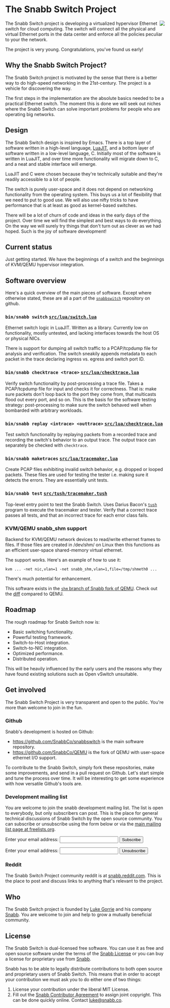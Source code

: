 
# The Snabb Switch Project

<a href="http://www.snabb.co"><img align="right"
src="http://www.snabb.co/snabb-tiger-medium.png"/></a> The Snabb
Switch project is developing a virtualized hypervisor Ethernet switch
for cloud computing. The switch will connect all the physical and
virtual Ethernet ports in the data center and enforce all the policies
peculiar to your the network.

The project is very young. Congratulations, you've found us early!

## Why the Snabb Switch Project?

The Snabb Switch project is motivated by the sense that there is a
better way to do high-speed networking in the 21st-century. The
project is a vehicle for discovering the way.

The first steps in the implementation are the absolute basics needed
to be a practical Ethernet switch. The moment this is done we will
seek out niches where the Snabb Switch can solve important problems
for people who are operating big networks.

## Design

The Snabb Switch design is inspired by Emacs. There is a top layer of
software written in a high-level language,
[LuaJIT](http://luajit.org/), and a bottom layer of software written
in a low-level language, C. Initially most of the software is written
in LuaJIT, and over time more functionality will migrate down to C,
and a neat and stable interface will emerge.

LuaJIT and C were chosen because they're technically suitable and
they're readily accessible to a lot of people.

The switch is purely user-space and it does not depend on networking
functionality from the operating system. This buys us a lot of
flexibility that we need to put to good use. We will also use nifty
tricks to have performance that is at least as good as kernel-based
switches.

There will be a lot of churn of code and ideas in the early days of
the project. Over time we will find the simplest and best ways to do
everything. On the way we will surely try things that don't turn out
as clever as we had hoped. Such is the joy of software development!

## Current status

Just getting started. We have the beginnings of a switch and the
beginnings of KVM/QEMU hypervisor integration.

## Software overview

Here's a quick overview of the main pieces of software. Except where
otherwise stated, these are all a part of the
[`snabbswitch`](https://github.com/SnabbCo/snabbswitch) repository on
github.

### `bin/snabb switch` [`src/lua/switch.lua`](https://github.com/SnabbCo/snabbswitch/blob/master/src/lua/switch.lua)

Ethernet switch logic in LuaJIT. Written as a library. Currently low
on functionality, mostly untested, and lacking interfaces towards the
host OS or physical NICs.

There is support for dumping all switch traffic to a PCAP/tcpdump file
for analysis and verification. The switch sneakily appends metadata to
each packet in the trace declaring ingress vs. egress and switch port
ID.

### `bin/snabb checktrace <trace>` [`src/lua/checktrace.lua`](https://github.com/SnabbCo/snabbswitch/blob/master/src/lua/checktrace.lua)

Verify switch functionality by post-processing a trace file. Takes a
PCAP/tcpdump file for input and checks it for correctness. That is:
make sure packets don't loop back to the port they come from, that
multicasts flood out every port, and so on. This is the basis for the
software testing strategy: post-processing to make sure the switch
behaved well when bombarded with arbitrary workloads.

### `bin/snabb replay <intrace> <outtrace>` [`src/lua/checktrace.lua`](https://github.com/SnabbCo/snabbswitch/blob/master/src/lua/replay.lua)

Test switch functionality by replaying packets from a recorded trace
and recording the switch's behavior to an output trace. The output
trace can separately be checked with `checktrace`.

### `bin/snabb maketraces` [`src/lua/tracemaker.lua`](https://github.com/SnabbCo/snabbswitch/blob/master/src/lua/tracemaker.lua)

Create PCAP files exhibiting invalid switch behavior, e.g. dropped or
looped packets. These files are used for testing the tester i.e.
making sure it detects the errors. They are essentially unit tests.

### `bin/snabb test` [`src/tush/tracemaker.tush`](https://github.com/SnabbCo/snabbswitch/blob/master/src/tush/tracemaker.tush) 

Top-level entry point to test the Snabb Switch. Uses Darius Bacon's
[`tush`](https://github.com/darius/tush) program to execute the
tracemaker and tester. Verify that a correct trace passes all tests,
and that an incorrect trace for each error class fails.

### KVM/QEMU snabb_shm support

Backend for KVM/QEMU network devices to read/write ethernet frames to
files. If those files are created in /dev/shm/ on Linux then this
functions as an efficient user-space shared-memory virtual ethernet.

The support works. Here's an example of how to use it:

```
kvm ... -net nic,vlan=1 -net snabb_shm,vlan=1,file=/tmp/shmeth0 ...
```

There's much potential for enhancement.

This software exists in the [`shm` branch of Snabb fork of QEMU](https://github.com/SnabbCo/QEMU/tree/shm). Check out the [diff](https://github.com/SnabbCo/QEMU/compare/master...shm) compared to QEMU.

## Roadmap

The rough roadmap for Snabb Switch now is:

- Basic switching functionality.
- Powerful testing framework.
- Switch-to-Host integration.
- Switch-to-NIC integration.
- Optimized performance.
- Distributed operation.

This will be heavily influenced by the early users and the reasons why
they have found existing solutions such as Open vSwitch unsuitable.

## Get involved

The Snabb Switch Project is very transparent and open to the public.
You're more than welcome to join in the fun.

### Github

Snabb's development is hosted on Github:

- https://github.com/SnabbCo/snabbswitch is the main software repository.
- https://github.com/SnabbCo/QEMU is the fork of QEMU with user-space ethernet I/O support.

To contribute to the Snabb Switch, simply fork these repositories,
make some improvements, and send in a pull request on Github. Let's
start simple and tune the process over time. It will be interesting to
get some experience with how versatile Github's tools are.

### Development mailing list

You are welcome to join the snabb development mailing list. The list
is open to everybody, but only subscribers can post. This is the place
for general technical discussions of Snabb Switch by the open source
community. You can subscribe or unsubscribe using the form below or
via the <a href="http://www.freelists.org/list/snabb">main mailing
list page at freelists.org</a>.

<form action="http://www.freelists.org/cgi-bin/subscription.cgi" method="post">
<p>
<input type="hidden" name="list" value="snabb">
<input type="hidden" name="url_or_message" value="">
<input type="hidden" name="action" value="subscribe">
Enter your email address: <input type="text" name="email">
<input type=submit value="Subscribe">
</p>
</form>
<form action="http://www.freelists.org/cgi-bin/subscription.cgi" method="post">
<p>
<input type="hidden" name="list" value="snabb">
<input type="hidden" name="url_or_message" value="">
<input type="hidden" name="action" value="unsubscribe">
Enter your email address: <input type="text" name="email">
<input type=submit value="Unsubscribe">
</p>
</form>

### Reddit

The Snabb Switch Project community reddit is at
[snabb.reddit.com](http://snabb.reddit.com/). This is the place to
post and discuss links to anything that's relevant to the
project.

## Who

The Snabb Switch project is founded by [Luke
Gorrie](http://lukego.com/) and his company
[Snabb](http://www.snabb.co/). You are welcome to join and help to
grow a mutually beneficial community.

## License

The Snabb Switch is dual-licensed free software. You can use it as
free and open source software under the terms of the [Snabb
License](http://www.snabb.co/SnabbLicense.html) or you can buy a
license for proprietary use from [Snabb](http://www.snabb.co/).

Snabb has to be able to legally distribute contributions to both open
source and proprietary users of Snabb Switch. This means that in order
to accept your contribution we must ask you to do either one of two
things:

1. License your contribution under the liberal MIT License.
2. Fill out the [Snabb Contributor Agreement](http://www.snabb.co/SCA.pdf) to assign joint copyright. This can be done quickly online. Contact luke@snabb.co.

